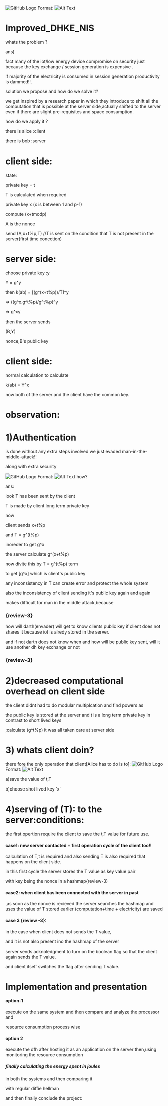 ![GitHub Logo](/images/logo.png)
Format: ![Alt Text](url)
# Improved_DHKE_NIS

whats the problem ?

ans)

fact many of the iot/low energy device compromise on security just 
because the key exchange / session generation is expensive .

if majority of the electricity is consumed in session generation 
productivity is dammed!!.

solution we propose and how do we solve it?

we get inspired by a research paper in which they introduce to 
shift all the computation that is possible at the server side,actually shifted 
to the server even if there are slight pre-requisites and space consumption.

how do we apply it ?

there is alice :client

there is bob   :server


# client side:

state:

private key  = t

T is calculated when required

private key x (x is between 1 and p-1)

compute (x+tmodp)

A is the nonce

send (A,x+t%p,T)   //T is sent on the condition that T is not present in the server(first time conection)

# server side:

choose private key :y

Y = g^y

then k(ab) = [(g^(x+t%p))/T]^y

=>   ((g^x.g^t%p)/g^t%p)^y

=>   g^xy

then the server sends 

(B,Y)

nonce,B's public key

# client side:

normal calculation to calculate 

k(ab) = Y^x

now both of the server and the client have the common key.

# observation:

# 1)Authentication 

is done without any extra steps involved we just evaded man-in-the-middle-attack!! 

along with extra security

![GitHub Logo](/images/logo.png)
Format: ![Alt Text](url)
how?

ans:

look T has been sent by the client 

T is made by client long term private key

now 

client sends x+t%p

and T = g^(t%p)

inoreder to get g^x

the server calculate g^(x+t%p)

now divite this by T = g^(t%p) term

to get [g^x] which is client's public key

any inconsistency in T can create error and protect the whole system

also the inconsistency of client sending it's public key again and again 

makes difficult for man in the middle attack,because 

### {review-3}
how will darth(envader) will get to know clients public key if client does not shares
it because iot is alredy stored in the server.

and if not darth does not know when and how will be public key sent,
will it use another dh key exchange or not
### {review-3}

# 2)decreased computational overhead on client side

the client didnt had to do modular multiplcation and find powers as 

the public key is stored at the server and t is a long term private key in contrast to short lived keys

;calculate (g^t%p) it was all taken care at server side

# 3) whats client doin?

there fore the only operation that client[Alice has to do is to]:
![GitHub Logo](/images/logo.png)
Format: ![Alt Text](url)

a)save the value of t,T

b)choose shot lived key 'x'

# 4)serving of (T): to the server:conditions:

the first opertion require the client to save the t,T value for future use.

#### case1: new server contacted + first operation cycle of the client too!!

calculation of T,t is required and also sending T is also required that happens on the client side.

in this first cycle the server stores the T value as key value pair 

with key being the nonce in a hashmap{review-3)

#### case2: when client has been connected with the server in past 

,as soon as the nonce is recieved 
the server searches the hashmap and uses the value of T stored earlier (computation+time + electricity) are saved

#### case 3 {review -3}:
in the case when client does not sends the T value,

and it is not also present ino the hashmap of the server

server sends acknoledgment to turn on the boolean flag so that the client again sends the T value,

and client itself switches the flag after sending T value.

# Implementation and presentation

#### option-1
execute on the same system and then compare and analyze the processor and 

resource consumption process wise

#### option 2
execute the dfh after hosting it as an application on the server
then,using monitoring the resource consumption 

##### finally calculating the energy spent in joules 

in both the systems and then comparing it 

with regular diffie hellman 

and then finally conclude the project:






